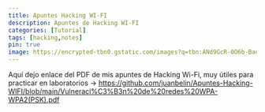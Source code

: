 ```yaml
---
title: Apuntes Hacking WI-FI 
description: Apuntes de Hacking WI-FI 
categories: [Tutorial]
tags: [hacking,notes]
pin: true
image: https://encrypted-tbn0.gstatic.com/images?q=tbn:ANd9GcR-0O6b-BaoV_hj9IJHYMEpiHjVRbdDKmUIVQ&s
---
```


Aquí dejo enlace del PDF de mis apuntes de Hacking Wi-Fi, muy útiles para practicar en laboratorios -> <https://github.com/juanbelin/Apuntes-Hacking-WIFI/blob/main/Vulneraci%C3%B3n%20de%20redes%20WPA-WPA2(PSK).pdf>
